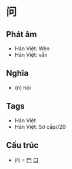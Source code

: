 # 问

## Phát âm
* Hán Việt: Wèn
* Hán Việt: vấn

## Nghĩa
* (n) hỏi

## Tags
* Hán Việt
* Hán Việt: Sơ cấp//20

## Cấu trúc
* 问 = [門](門.md) [口](口.md)

<script>window.HANZI_FIELD='问';</script>